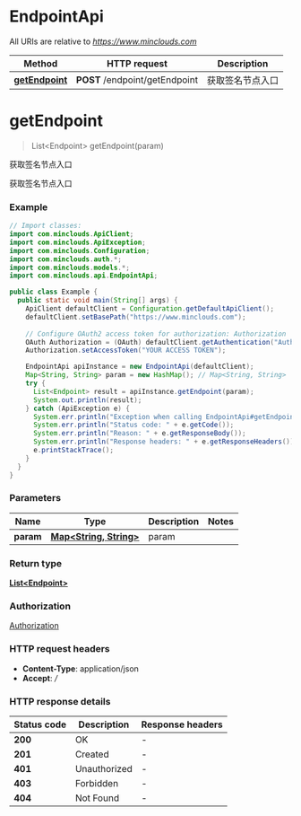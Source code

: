# EndpointApi

All URIs are relative to *https://www.minclouds.com*

Method | HTTP request | Description
------------- | ------------- | -------------
[**getEndpoint**](EndpointApi.md#getEndpoint) | **POST** /endpoint/getEndpoint | 获取签名节点入口


<a name="getEndpoint"></a>
# **getEndpoint**
> List&lt;Endpoint&gt; getEndpoint(param)

获取签名节点入口

获取签名节点入口

### Example
```java
// Import classes:
import com.minclouds.ApiClient;
import com.minclouds.ApiException;
import com.minclouds.Configuration;
import com.minclouds.auth.*;
import com.minclouds.models.*;
import com.minclouds.api.EndpointApi;

public class Example {
  public static void main(String[] args) {
    ApiClient defaultClient = Configuration.getDefaultApiClient();
    defaultClient.setBasePath("https://www.minclouds.com");
    
    // Configure OAuth2 access token for authorization: Authorization
    OAuth Authorization = (OAuth) defaultClient.getAuthentication("Authorization");
    Authorization.setAccessToken("YOUR ACCESS TOKEN");

    EndpointApi apiInstance = new EndpointApi(defaultClient);
    Map<String, String> param = new HashMap(); // Map<String, String> | param
    try {
      List<Endpoint> result = apiInstance.getEndpoint(param);
      System.out.println(result);
    } catch (ApiException e) {
      System.err.println("Exception when calling EndpointApi#getEndpoint");
      System.err.println("Status code: " + e.getCode());
      System.err.println("Reason: " + e.getResponseBody());
      System.err.println("Response headers: " + e.getResponseHeaders());
      e.printStackTrace();
    }
  }
}
```

### Parameters

Name | Type | Description  | Notes
------------- | ------------- | ------------- | -------------
 **param** | [**Map&lt;String, String&gt;**](String.md)| param |

### Return type

[**List&lt;Endpoint&gt;**](Endpoint.md)

### Authorization

[Authorization](../README.md#Authorization)

### HTTP request headers

 - **Content-Type**: application/json
 - **Accept**: */*

### HTTP response details
| Status code | Description | Response headers |
|-------------|-------------|------------------|
**200** | OK |  -  |
**201** | Created |  -  |
**401** | Unauthorized |  -  |
**403** | Forbidden |  -  |
**404** | Not Found |  -  |

